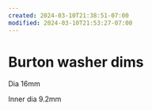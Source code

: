 ```yaml
---
created: 2024-03-10T21:38:51-07:00
modified: 2024-03-10T21:53:27-07:00
---
```


# Burton washer dims

Dia 16mm

Inner dia 9.2mm
